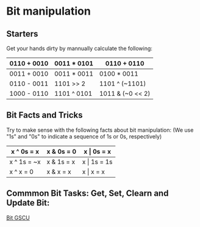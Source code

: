 # Bit manipulation

## Starters

Get your hands dirty by mannually calculate the following:

| 0110 + 0010 | 0011 * 0101  | 0110 + 0110      |
|-------------|--------------|------------------|
| 0011 + 0010 | 0011 * 0011  | 0100 * 0011      |
| 0110 - 0011 | 1101 >> 2    | 1101 ^ (~1101)   |
| 1000 - 0110 | 1101 ^ 0101  | 1011 & (~0 << 2) |

## Bit Facts and Tricks
 
 
 Try to make sense with the following facts about bit manipulation:
 (We use "1s" and "0s" to indicate a sequence of 1s or 0s, respectively)
 
| x ^ 0s = x  | x & 0s = 0 | x &#124; 0s = x  |
|-------------|------------|------------------|
| x ^ 1s = ~x | x & 1s = x | x &#124; 1s = 1s |
| x ^ x = 0   | x & x = x  | x &#124; x = x   |
 
## Commmon Bit Tasks: Get, Set, Clearn and Update Bit:

 [Bit GSCU](https://github.com/tonytan4ever/AlgorithmPractice/blob/master/BitManipulation/common_bit_tasks.py)
  
